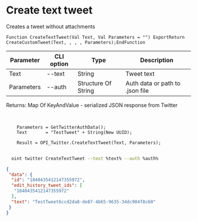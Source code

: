 ﻿---
sidebar_position: 1
---

# Create text tweet
 Creates a tweet without attachments



`Function CreateTextTweet(Val Text, Val Parameters = "") ExportReturn CreateCustomTweet(Text, , , , Parameters);EndFunction`

  | Parameter | CLI option | Type | Description |
  |-|-|-|-|
  | Text | --text | String | Tweet text |
  | Parameters | --auth | Structure Of String | Auth data or path to .json file |

  
  Returns:  Map Of KeyAndValue - serialized JSON response from Twitter

<br/>




```bsl title="Code example"
    Parameters = GetTwitterAuthData();
    Text       = "TestTweet" + String(New UUID);

    Result = OPI_Twitter.CreateTextTweet(Text, Parameters);
```



```sh title="CLI command example"
    
  oint twitter CreateTextTweet --text %text% --auth %auth%

```

```json title="Result"
{
 "data": {
  "id": "1840435412147355972",
  "edit_history_tweet_ids": [
   "1840435412147355972"
  ],
  "text": "TestTweet6ccd2da8-de87-4b65-9635-34dc904f8c60"
 }
}
```
